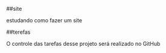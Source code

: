 
##site

estudando como fazer um site


##terefas

O controle das tarefas desse projeto será realizado no GitHub